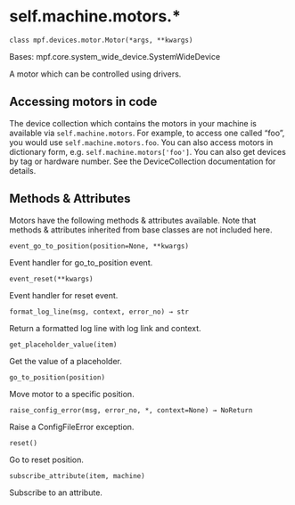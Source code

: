 
# self.machine.motors.*

`class mpf.devices.motor.Motor(*args, **kwargs)`

Bases: mpf.core.system_wide_device.SystemWideDevice

A motor which can be controlled using drivers.

## Accessing motors in code

The device collection which contains the motors in your machine is available via `self.machine.motors`. For example, to access one called “foo”, you would use `self.machine.motors.foo`. You can also access motors in dictionary form, e.g. `self.machine.motors['foo']`. You can also get devices by tag or hardware number. See the DeviceCollection documentation for details.

## Methods & Attributes

Motors have the following methods & attributes available. Note that methods & attributes inherited from base classes are not included here.

`event_go_to_position(position=None, **kwargs)`

Event handler for go_to_position event.

`event_reset(**kwargs)`

Event handler for reset event.

`format_log_line(msg, context, error_no) → str`

Return a formatted log line with log link and context.

`get_placeholder_value(item)`

Get the value of a placeholder.

`go_to_position(position)`

Move motor to a specific position.

`raise_config_error(msg, error_no, *, context=None) → NoReturn`

Raise a ConfigFileError exception.

`reset()`

Go to reset position.

`subscribe_attribute(item, machine)`

Subscribe to an attribute.

